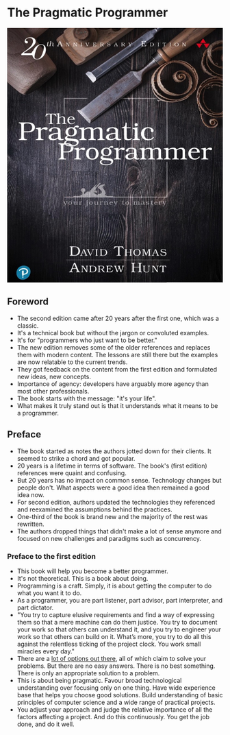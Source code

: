 # The Pragmatic Programmer

![Cover](images/cover.jpg)

## Foreword

- The second edition came after 20 years after the first one, which was a classic.
- It's a technical book but without the jargon or convoluted examples.
- It's for "programmers who just want to be better."
- The new edition removes some of the older references and replaces them with modern content. The lessons are still there but the examples are now relatable to the current trends.
- They got feedback on the content from the first edition and formulated new ideas, new concepts.
- Importance of agency: developers have arguably more agency than most other professionals.
- The book starts with the message: "it's your life".
- What makes it truly stand out is that it understands what it means to be a programmer.

## Preface

- The book started as notes the authors jotted down for their clients. It seemed to strike a chord and got popular.
- 20 years is a lifetime in terms of software. The book's (first edition) references were quaint and confusing.
- But 20 years has no impact on common sense. Technology changes but people don't. What aspects were a good idea then remained a good idea now.
- For second edition, authors updated the technologies they referenced and reexamined the assumptions behind the practices.
- One-third of the book is brand new and the majority of the rest was rewritten.
- The authors dropped things that didn't make a lot of sense anymore and focused on new challenges and paradigms such as concurrency.

### Preface to the first edition

- This book will help you become a better programmer.
- It's not theoretical. This is a book about doing.
- Programming is a craft. Simply, it is about getting the computer to do what you want it to do.
- As a programmer, you are part listener, part advisor, part interpreter, and part dictator.
- "You try to capture elusive requirements and find a way of expressing them so that a mere machine can do them justice. You try to document your work so that others can understand it, and you try to engineer your work so that others can build on it. What’s more, you try to do all this against the relentless ticking of the project clock. You work small miracles every day."
- There are a [lot of options out there](https://xkcd.com/927/), all of which claim to solve your problems. But there are no easy answers. There is no best something. There is only an appropriate solution to a problem.
- This is about being pragmatic. Favour broad technological understanding over focusing only on one thing. Have wide experience base that helps you choose good solutions. Build understanding of basic principles of computer science and a wide range of practical projects.
- You adjust your approach and judge the relative importance of all the factors affecting a project. And do this continuously. You get the job done, and do it well.
